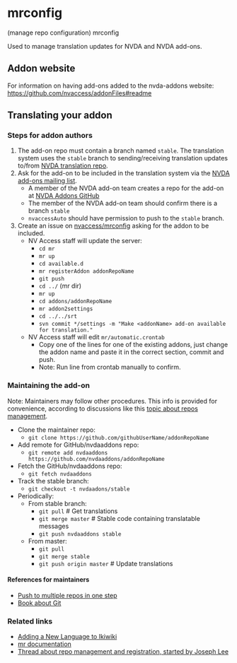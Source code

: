 # mrconfig

(manage repo configuration) mrconfig

Used to manage translation updates for NVDA and NVDA add-ons.

## Addon website
For information on having add-ons added to the nvda-addons website:
https://github.com/nvaccess/addonFiles#readme

## Translating your addon

### Steps for addon authors

1. The add-on repo must contain a branch named `stable`.
   The translation system uses the `stable` branch to sending/receiving translation updates
   to/from [NVDA translation repo](http://subversion.assembla.com/svn/screenReaderTranslations).
2. Ask for the add-on to be included in the translation system via the [NVDA add-ons mailing list](https://nvda-addons.groups.io/g/nvda-addons).
   - A member of the NVDA add-on team creates a repo for the add-on at
	 [NVDA Addons GitHub](https://github.com/nvdaaddons)
   - The member of the NVDA add-on team should confirm there is a branch `stable`
   - `nvaccessAuto` should have permission to push to the `stable` branch.
3. Create an issue on [nvaccess/mrconfig](https://github.com/nvaccess/mrconfig) asking for the addon to be included.
   - NV Access staff will update the server:
	 - `cd mr`
	 - `mr up`
	 - `cd available.d`
	 - `mr registerAddon addonRepoName`
	 - `git push`
	 - `cd ../` (mr dir)
	 - `mr up`
	 - `cd addons/addonRepoName`
	 - `mr addon2settings`
	 - `cd ../../srt`
	 - `svn commit */settings -m "Make <addonName> add-on available for translation."`
   - NV Access staff will edit `mr/automatic.crontab`
	 - Copy one of the lines for one of the existing addons, just change the addon name and paste it in the correct section, commit and push.
	 - Note: Run line from crontab manually to confirm.

### Maintaining the add-on

Note: Maintainers may follow other procedures.
This info is provided for convenience, according to discussions like this
[topic about repos management](https://nvda-addons.groups.io/g/nvda-addons/message/9418).

- Clone the maintainer repo:
	- `git clone https://github.com/githubUserName/addonRepoName`
- Add remote for GitHub/nvdaaddons repo:
	- `git remote add nvdaaddons https://github.com/nvdaaddons/addonRepoName`
- Fetch the GitHub/nvdaaddons repo:
	- `git fetch nvdaaddons`
- Track the stable branch:
	- `git checkout -t nvdaadons/stable`
- Periodically:
	- From stable branch:
		- `git pull` # Get translations
		- `git merge master` # Stable code containing translatable messages
		- `git push nvdaaddons stable`
	- From master:
		- `git pull`
		- `git merge stable`
		- `git push origin master` # Update translations

#### References for maintainers

- [Push to multiple repos in one step](https://gist.githubusercontent.com/bjmiller121/f93cd974ff709d2b968f/raw/8f17c4d72ba8bd36aea0ec0cf344a8197fa648e8/multiple-push-urls.md)
- [Book about Git](https://git-scm.com/book)

### Related links

- [Adding a New Language to Ikiwiki](https://github.com/nvaccess/l10n-code/wiki/Adding-a-New-Language-to-Ikiwiki)
- [mr documentation](https://www.systutorials.com/docs/linux/man/1-mr/)
- [Thread about repo management and registration, started by Joseph Lee](https://nvda-addons.groups.io/g/nvda-addons/message/6937)
